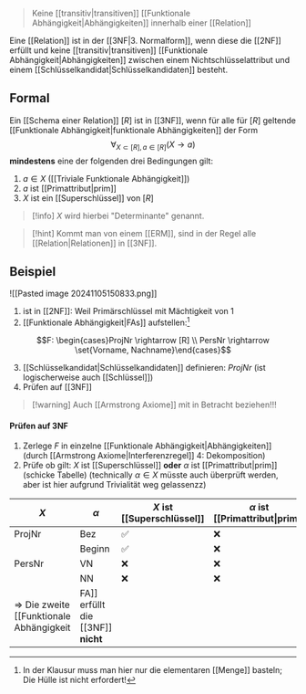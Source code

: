 > Keine [[transitiv|transitiven]] [[Funktionale Abhängigkeit|Abhängigkeiten]] innerhalb einer [[Relation]]

Eine [[Relation]] ist in der [[3NF|3. Normalform]], wenn diese die [[2NF]] erfüllt und keine [[transitiv|transitiven]] [[Funktionale Abhängigkeit|Abhängigkeiten]] zwischen einem Nichtschlüsselattribut und einem [[Schlüsselkandidat|Schlüsselkandidaten]] besteht.

## Formal
Ein [[Schema einer Relation]] $[R]$ ist in [[3NF]], wenn für alle für $[R]$ geltende [[Funktionale Abhängigkeit|funktionale Abhängigkeiten]] der Form
$$\forall_{X \subset [R], a \in [R]}(X \rightarrow a)$$
**mindestens** eine der folgenden drei Bedingungen gilt:
1. $a \in X$ ([[Triviale Funktionale Abhängigkeit]])
2. $a$ ist [[Primattribut|prim]]
3. $X$ ist ein [[Superschlüssel]] von $[R]$ 

> [!info] $X$ wird hierbei "Determinante" genannt.

> [!hint] Kommt man von einem [[ERM]], sind in der Regel alle [[Relation|Relationen]] in [[3NF]].
## Beispiel
![[Pasted image 20241105150833.png]]
1. ist in [[2NF]]: Weil Primärschlüssel mit Mächtigkeit von $1$
2. [[Funktionale Abhängigkeit|FAs]] aufstellen:[^1]

$$F: \begin{cases}ProjNr \rightarrow [R] \\ PersNr \rightarrow \set{Vorname, Nachname}\end{cases}$$

3. [[Schlüsselkandidat|Schlüsselkandidaten]] definieren: $ProjNr$ (ist logischerweise auch [[Schlüssel]])
4. Prüfen auf [[3NF]]

> [!warning] Auch [[Armstrong Axiome]] mit in Betracht beziehen!!!



#### Prüfen auf 3NF
1. Zerlege $F$ in einzelne [[Funktionale Abhängigkeit|Abhängigkeiten]] (durch [[Armstrong Axiome|Interferenzregel]] 4: Dekomposition)
2. Prüfe ob gilt: $X$ ist [[Superschlüssel]] **oder** $\alpha$ ist [[Primattribut|prim]] (schicke Tabelle) (technically $\alpha \in X$ müsste auch überprüft werden, aber ist hier aufgrund Trivialität weg gelassenzz)

| $X$    | $\alpha$ | $X$ ist [[Superschlüssel]] | $\alpha$ ist [[Primattribut\|prim]] |
| ------ | -------- | -------------------------- | ----------------------------------- |
| ProjNr | Bez      | ✅                          | ❌                                   |
|        | Beginn   | ✅                          | ❌                                   |
| PersNr | VN       | ❌                          | ❌                                   |
|        | NN       | ❌                          | ❌                                   |
=> Die zweite [[Funktionale Abhängigkeit|FA]] erfüllt die [[3NF]] **nicht** 



[^1]: In der Klausur muss man hier nur die elementaren [[Menge]] basteln; Die Hülle ist nicht erfordert!